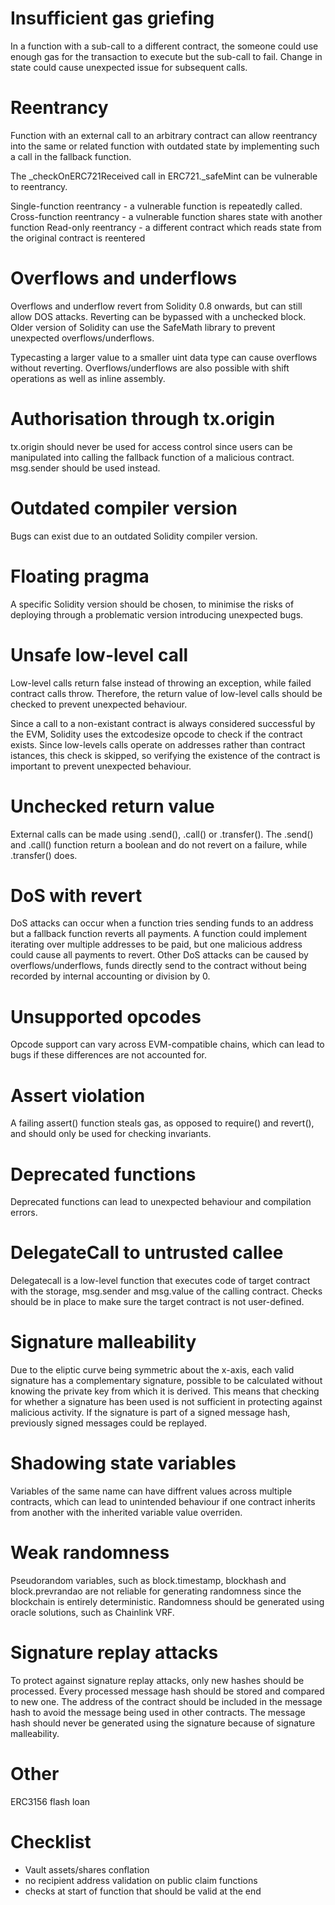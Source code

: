 # Insufficient gas griefing

In a function with a sub-call to a different contract, the someone could use enough gas for the transaction to execute but the sub-call to fail. Change in state could cause unexpected issue for subsequent calls.

# Reentrancy

Function with an external call to an arbitrary contract can allow reentrancy into the same or related function with outdated state by implementing such a call in the fallback function.

The _checkOnERC721Received call in ERC721._safeMint can be vulnerable to reentrancy.

Single-function reentrancy - a vulnerable function is repeatedly called.
Cross-function reentrancy - a vulnerable function shares state with another function
Read-only reentrancy - a different contract which reads state from the original contract is reentered

# Overflows and underflows

Overflows and underflow revert from Solidity 0.8 onwards, but can still allow DOS attacks. Reverting can be bypassed with a unchecked block. Older version of Solidity can use the SafeMath library to prevent unexpected overflows/underflows.

Typecasting a larger value to a smaller uint data type can cause overflows without reverting. Overflows/underflows are also possible with shift operations as well as inline assembly.

# Authorisation through tx.origin

tx.origin should never be used for access control since users can be manipulated into calling the fallback function of a malicious contract. msg.sender should be used instead.

# Outdated compiler version

Bugs can exist due to an outdated Solidity compiler version.

# Floating pragma

A specific Solidity version should be chosen, to minimise the risks of deploying through a problematic version introducing unexpected bugs.

# Unsafe low-level call

Low-level calls return false instead of throwing an exception, while failed contract calls throw. Therefore, the return value of low-level calls should be checked to prevent unexpected behaviour.

Since a call to a non-existant contract is always considered successful by the EVM, Solidity uses the extcodesize opcode to check if the contract exists. Since low-levels calls operate on addresses rather than contract istances, this check is skipped, so verifying the existence of the contract is important to prevent unexpected behaviour.

# Unchecked return value

External calls can be made using .send(), .call() or .transfer(). The .send() and .call() function return a boolean and do not revert on a failure, while .transfer() does.

# DoS with revert

DoS attacks can occur when a function tries sending funds to an address but a fallback function reverts all payments. A function could implement iterating over multiple addresses to be paid, but one malicious address could cause all payments to revert. Other DoS attacks can be caused by overflows/underflows, funds directly send to the contract without being recorded by internal accounting or division by 0.

# Unsupported opcodes

Opcode support can vary across EVM-compatible chains, which can lead to bugs if these differences are not accounted for.

# Assert violation

A failing assert() function steals gas, as opposed to require() and revert(), and should only be used for checking invariants.

# Deprecated functions

Deprecated functions can lead to unexpected behaviour and compilation errors.

# DelegateCall to untrusted callee

Delegatecall is a low-level function that executes code of target contract with the storage, msg.sender and msg.value of the calling contract. Checks should be in place to make sure the target contract is not user-defined.

# Signature malleability

Due to the eliptic curve being symmetric about the x-axis, each valid signature has a complementary signature, possible to be calculated without knowing the private key from which it is derived. This means that checking for whether a signature has been used is not sufficient in protecting against malicious activity. If the signature is part of a signed message hash, previously signed messages could be replayed.

# Shadowing state variables

Variables of the same name can have diffrent values across multiple contracts, which can lead to unintended behaviour if one contract inherits from another with the inherited variable value overriden.

# Weak randomness

Pseudorandom variables, such as block.timestamp, blockhash and block.prevrandao are not reliable for generating randomness since the blockchain is entirely deterministic. Randomness should be generated using oracle solutions, such as Chainlink VRF.

# Signature replay attacks

To protect against signature replay attacks, only new hashes should be processed. Every processed message hash should be stored and compared to new one. The address of the contract should be included in the message hash to avoid the message being used in other contracts. The message hash should never be generated using the signature because of signature malleability.



# Other

ERC3156 flash loan


# Checklist

- Vault assets/shares conflation
- no recipient address validation on public claim functions
- checks at start of function that should be valid at the end
